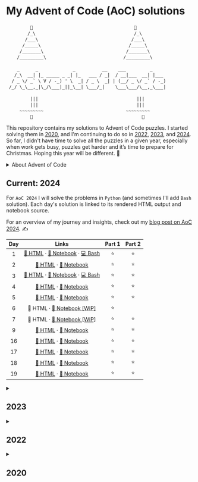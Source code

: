 # My Advent of Code (AoC) solutions

```
         🎄                                      🎄
        /_\                                     /_\
       /___\                                   /___\
      /_____\                                 /_____\
     /_______\                               /_______\
    /_________\                             /_________\

    _      _             _          __    ___         _      
   /_\  __| |_ _____ _ _| |_   ___ / _|  / __|___  __| |___  
  / _ \/ _` \ V / -_) ' \  _| / _ \  _| | (__/ _ \/ _` / -_) 
 /_/ \_\__,_|\_/\___|_||_\__| \___/_|    \___\___/\__,_\___| 

         |||                                     |||
         |||                                     |||
     ~~~~~~~~~                               ~~~~~~~~~
         🎁                                         🎁

```

This repository contains my solutions to Advent of Code puzzles. I started solving them in [2020](#2020), and I'm continuing to do so in [2022](#2022), [2023](#2023), and [2024](#current-2024). So far, I didn't have time to solve all the puzzles in a given year, especially when work gets busy, puzzles get harder and it’s time to prepare for Christmas. Hoping this year will be different. 🤞

<details>
<summary> About Advent of Code </summary>

## About AoC

From the [subreddit Wiki](https://www.reddit.com/r/adventofcode/wiki/index):

> Advent of Code is a series of small programming puzzles for a variety of skill levels. They are self-contained and are just as appropriate for an expert who wants to stay sharp as they are for a beginner who is just learning to code. Each puzzle calls upon different skills and has two parts that build on a theme.

You can access the problems here: [adventofcode.com](https://adventofcode.com/). It will show you the most recent problems. If you want to access other year just type [adventofcode.com/2019](https://adventofcode.com/2019) for the year 2019.
</details>

## Current: 2024

For `AoC 2024` I will solve the problems in `Python` (and sometimes I'll add `Bash` solution). Each day's solution is linked to its rendered HTML output and notebook source.

For an overview of my journey and insights, check out my [blog post on AoC 2024](https://kasia.codes/posts/aoc24/). ✍️

| Day | Links                                                                                     |Part 1|Part 2|
|:--:|:------------------------------------------------------------------------------------------:|:----:|:----:|
|1 | [📄 HTML](http://kasia.codes/resources/aoc/2024/day_01) · [📓 Notebook](2024/day_01/notebook.ipynb) · [💻 Bash](2024/day_01/solution.sh)  |  ⭐  |  ⭐  |
|2 | [📄 HTML](http://kasia.codes/resources/aoc/2024/day_02) · [📓 Notebook](2024/day_02/notebook.ipynb)   |  ⭐  |  ⭐  |
|3 | [📄 HTML](http://kasia.codes/resources/aoc/2024/day_03) · [📓 Notebook](2024/day_03/notebook.ipynb) · [💻 Bash](2024/day_01/solution.sh)  |  ⭐  |  ⭐  |
|4 | [📄 HTML](http://kasia.codes/resources/aoc/2024/day_04) · [📓 Notebook](2024/day_04/notebook.ipynb)   |  ⭐  |  ⭐  |
|5 | [📄 HTML](http://kasia.codes/resources/aoc/2024/day_05) · [📓 Notebook](2024/day_05/notebook.ipynb)   |  ⭐  |  ⭐  |
|6 | 📄 HTML · [📓 Notebook [WIP]](2024/day_06/notebook.ipynb)   |  ⭐  |     |
|7 | 📄 HTML · [📓 Notebook [WIP]](2024/day_07/notebook.ipynb)   |  ⭐  |  ⭐  |
|9 | [📄 HTML](http://kasia.codes/resources/aoc/2024/day_09) · [📓 Notebook](2024/day_09/notebook.ipynb)   |  ⭐  |  ⭐  |
|16| [📄 HTML](http://kasia.codes/resources/aoc/2024/day_16) · [📓 Notebook](2024/day_16/notebook.ipynb)   |  ⭐  |  ⭐  |
|17| [📄 HTML](http://kasia.codes/resources/aoc/2024/day_17) · [📓 Notebook](2024/day_17/notebook.ipynb)   |  ⭐  |  ⭐  |
|18| [📄 HTML](http://kasia.codes/resources/aoc/2024/day_18) · [📓 Notebook](2024/day_18/notebook.ipynb)   |  ⭐  |  ⭐  |
|19| [📄 HTML](http://kasia.codes/resources/aoc/2024/day_19) · [📓 Notebook](2024/day_19/notebook.ipynb)   |  ⭐  |  ⭐  |

<details>
<summary> <h2 id="2023"> 2023 </h2> </summary>

For `AoC 2023` I am solving them in Python, in Jupyter notebooks (run in VS Code). I don't keep the inputs, as per the request of the creator of Advent of Code. I have GitHub Copilot running in VS Code, but only use it for autocompletion, the ideas for solutions and their implementation is mine. I also use GitHub Copilot for doc strings and minor improvements after I solve the tasks.

| Day | Part 1 | Part 2 |  | Day | Part 1 | Part 2 |  
| :-: | :----: | :----: | :-: | :-: | :----: | :----: |  
| [1](2023/Day01.ipynb) | ⭐ | ⭐ | | [8](2023/Day08.ipynb) | ⭐ | ⭐ |
| [2](2023/Day02.ipynb) | ⭐ | ⭐ | | [9](2023/Day09.ipynb) | ⭐ | ⭐ |
| [3](2023/Day03.ipynb) | ⭐ | ⭐ | | 10 | | |  
| [4](2023/Day04.ipynb) | ⭐ | ⭐ | | 11 | | |  
| [5](2023/Day05.ipynb) | ⭐ |    | | 12 | | |  
| [6](2023/Day06.ipynb) | ⭐ | ⭐ | | 13 | | |  
| [7](2023/Day07.ipynb) | ⭐ | ⭐ | | 14 | | |  

</details>

<details>
<summary> <h2 id="2022"> 2022 </h2> </summary>

For `AoC 2022` I decided to solve the problems by writing up my solutions in Quarto Publication (so far using `Python`). You can look up the answers in the online version of the notebook [here](https://kzkedzierska.quarto.pub/advent-of-code-2022/).

[![Quarto Publication with my solutions, taken on 7/12](quarto_2022.png)](https://kzkedzierska.quarto.pub/advent-of-code-2022/)

[![Quarto Publish](https://github.com/kzkedzierska/aoc/actions/workflows/publish.yml/badge.svg)](https://github.com/kzkedzierska/aoc/actions/workflows/publish.yml)

</details>

<details>
<summary> <h2 id="2020"> 2020 </h2> </summary>

In 2020, I solved `AOC 2020` challenges using `R` with solutions organised and split into subdirectories, you can check them out [here](/2020).

</details>
